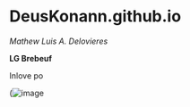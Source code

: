 # DeusKonann.github.io
*Mathew Luis A. Delovieres*

**LG Brebeuf**

Inlove po

(![image](https://user-images.githubusercontent.com/122419064/211956120-8b5996a8-d138-4bbc-b769-0f9c1da3733b.png)

